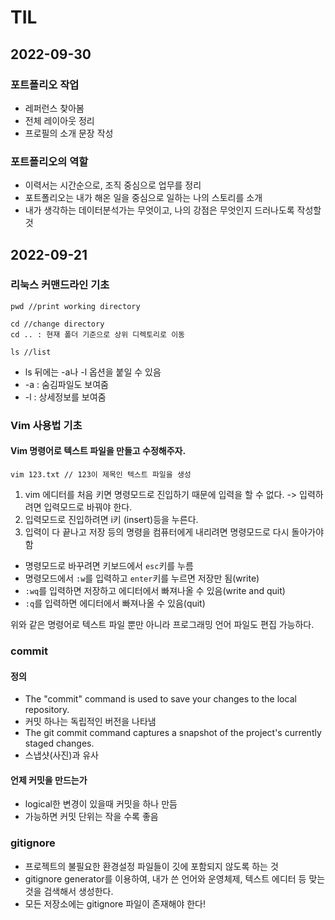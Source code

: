 # TIL
## 2022-09-30
### 포트폴리오 작업
* 레퍼런스 찾아봄
* 전체 레이아웃 정리
* 프로필의 소개 문장 작성
### 포트폴리오의 역할
* 이력서는 시간순으로, 조직 중심으로 업무를 정리
* 포트폴리오는 내가 해온 일을 중심으로 일하는 나의 스토리를 소개
* 내가 생각하는 데이터분석가는 무엇이고, 나의 강점은 무엇인지 드러나도록 작성할 것

## 2022-09-21

### 리눅스 커맨드라인 기초
```
pwd //print working directory
```
```
cd //change directory
cd .. : 현재 폴더 기준으로 상위 디렉토리로 이동
```
```
ls //list
```
- ls 뒤에는 -a나 -l 옵션을 붙일 수 있음
- -a : 숨김파일도 보여줌
- -l : 상세정보를 보여줌  


### Vim 사용법 기초
#### Vim 명령어로 텍스트 파일을 만들고 수정해주자.
```
vim 123.txt // 123이 제목인 텍스트 파일을 생성
```
1. vim 에디터를 처음 키면 명령모드로 진입하기 때문에 입력을 할 수 없다. -> 입력하려면 입력모드로 바꿔야 한다.
2. 입력모드로 진입하려면 i키 (insert)등을 누른다.
3. 입력이 다 끝나고 저장 등의 명령을 컴퓨터에게 내리려면 명령모드로 다시 돌아가야 함
  - 명령모드로 바꾸려면 키보드에서 `esc`키를 누름
  - 명령모드에서 `:w`를 입력하고 `enter`키를 누르면 저장만 됨(write)
  - `:wq`를 입력하면 저장하고 에디터에서 빠져나올 수 있음(write and quit)
  - `:q`를 입력하면 에디터에서 빠져나올 수 있음(quit)

위와 같은 명령어로 텍스트 파일 뿐만 아니라 프로그래밍 언어 파일도 편집 가능하다.

### commit
#### 정의
  - The "commit" command is used to save your changes to the local repository.
  - 커밋 하나는 독립적인 버전을 나타냄
  - The git commit command captures a snapshot of the project's currently staged changes.
  - 스냅샷(사진)과 유사

#### 언제 커밋을 만드는가
  - logical한 변경이 있을때 커밋을 하나 만듬
  - 가능하면 커밋 단위는 작을 수록 좋음

### gitignore
- 프로젝트의 불필요한 환경설정 파일들이 깃에 포함되지 않도록 하는 것
- gitignore generator를 이용하여, 내가 쓴 언어와 운영체제, 텍스트 에디터 등 맞는 것을 검색해서 생성한다.
- 모든 저장소에는 gitignore 파일이 존재해야 한다!
